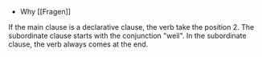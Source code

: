 * Why [[Fragen]]

If the main clause is a declarative clause, the verb take the position 2. The subordinate clause starts with the conjunction "weil". In  the subordinate clause, the verb always comes at the end. 